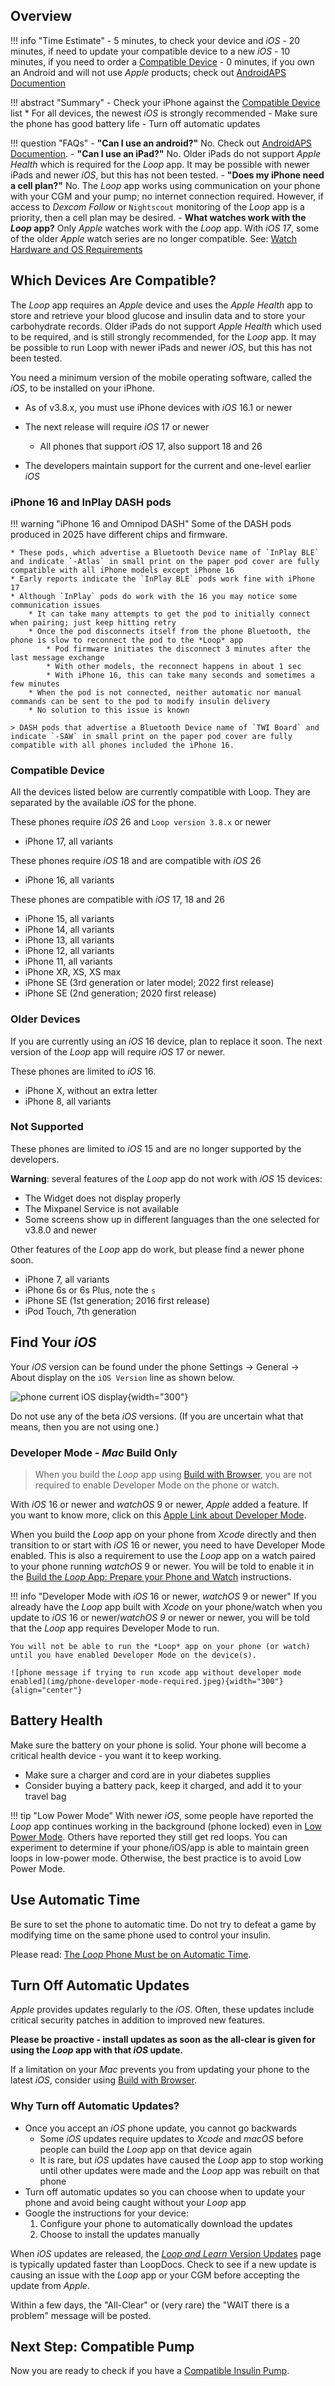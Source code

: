 ## Overview

!!! info "Time Estimate"
    - 5 minutes, to check your device and *iOS*
    - 20 minutes, if need to update your compatible device to a new *iOS*
    - 10 minutes, if you need to order a [Compatible Device](#compatible-device) 
    - 0 minutes, if you own an Android and will not use *Apple* products; check out [AndroidAPS Documention](https://androidaps.readthedocs.io/en/latest/)

!!! abstract "Summary"
    - Check your iPhone against the [Compatible Device](#compatible-device) list
        * For all devices, the newest *iOS* is strongly recommended
    - Make sure the phone has good battery life
    - Turn off automatic updates

!!! question "FAQs"
    - **"Can I use an android?"** No. Check out [AndroidAPS Documention](https://androidaps.readthedocs.io/en/latest/).
    - **"Can I use an iPad?"** No. Older iPads do not support *Apple Health* which is required for the *Loop* app. It may be possible with newer iPads and newer *iOS*, but this has not been tested.
    - **"Does my iPhone need a cell plan?"** No. The *Loop* app works using communication on your phone with your CGM and your pump; no internet connection required. However, if access to *Dexcom Follow* or <code>Nightscout</code> monitoring of the *Loop* app is a priority, then a cell plan may be desired.
    - **What watches work with the *Loop* app?** Only *Apple* watches work with the *Loop* app. With *iOS 17*, some of the older *Apple* watch series are no longer compatible. See: [Watch Hardware and OS Requirements](../operation/features/watch.md#watch-hardware-and-os-requirements)

## Which Devices Are Compatible?

The *Loop* app requires an *Apple* device and uses the *Apple Health* app to store and retrieve your blood glucose and insulin data and to store your carbohydrate records. Older iPads do not support *Apple Health* which used to be required, and is still strongly recommended, for the *Loop* app. It may be possible to run Loop with newer iPads and newer *iOS*, but this has not been tested.

You need a minimum version of the mobile operating software, called the *iOS*, to be installed on your iPhone.

* As of v3.8.x, you must use iPhone devices with *iOS* 16.1 or newer
* The next release will require *iOS* 17 or newer
    * All phones that support *iOS* 17, also support 18 and 26

* The developers maintain support for the current and one-level earlier *iOS*
 
### iPhone 16 and InPlay DASH pods

!!! warning "iPhone 16 and Omnipod DASH"
    Some of the DASH pods produced in 2025 have different chips and firmware. 
    
    * These pods, which advertise a Bluetooth Device name of `InPlay BLE` and indicate `-Atlas` in small print on the paper pod cover are fully compatible with all iPhone models except iPhone 16
    * Early reports indicate the `InPlay BLE` pods work fine with iPhone 17
    * Although `InPlay` pods do work with the 16 you may notice some communication issues
        * It can take many attempts to get the pod to initially connect when pairing; just keep hitting retry
        * Once the pod disconnects itself from the phone Bluetooth, the phone is slow to reconnect the pod to the *Loop* app
            * Pod firmware initiates the disconnect 3 minutes after the last message exchange
            * With other models, the reconnect happens in about 1 sec
            * With iPhone 16, this can take many seconds and sometimes a few minutes
        * When the pod is not connected, neither automatic nor manual commands can be sent to the pod to modify insulin delivery
        * No solution to this issue is known
    
    > DASH pods that advertise a Bluetooth Device name of `TWI Board` and indicate `-SAW` in small print on the paper pod cover are fully compatible with all phones included the iPhone 16.

### Compatible Device

All the devices listed below are currently compatible with Loop. They are separated by the available *iOS* for the phone. 

These phones require *iOS* 26 and `Loop version 3.8.x` or newer

- iPhone 17, all variants

These phones require *iOS* 18 and are compatible with *iOS* 26

- iPhone 16, all variants

These phones are compatible with *iOS* 17, 18 and 26

- iPhone 15, all variants
- iPhone 14, all variants
- iPhone 13, all variants
- iPhone 12, all variants
- iPhone 11, all variants
- iPhone XR, XS, XS max 
- iPhone SE (3rd generation or later model; 2022 first release)
- iPhone SE (2nd generation; 2020 first release)

### Older Devices

If you are currently using an *iOS* 16 device, plan to replace it soon. The next version of the *Loop* app will require *iOS* 17 or newer.

These phones are limited to *iOS* 16.

- iPhone X, without an extra letter
- iPhone 8, all variants

### Not Supported

These phones are limited to *iOS* 15 and are no longer supported by the developers.

**Warning**: several features of the *Loop* app do not work with *iOS* 15 devices:

* The Widget does not display properly
* The Mixpanel Service is not available
* Some screens show up in different languages than the one selected for v3.8.0 and newer

Other features of the *Loop* app do work, but please find a newer phone soon.

- iPhone 7, all variants
- iPhone 6s or 6s Plus, note the `s`
- iPhone SE (1st generation; 2016 first release)
- iPod Touch, 7th generation

## Find Your *iOS*

Your *iOS* version can be found under the phone Settings -> General -> About display on the `iOS Version` line as shown below.

![phone current iOS display](img/ios.svg){width="300"}

Do not use any of the beta *iOS* versions. (If you are uncertain what that means, then you are not using one.)

### Developer Mode - *Mac* Build Only

> When you build the *Loop* app using [Build with Browser](../browser/bb-overview.md), you are not required to enable Developer Mode on the phone or watch.

With *iOS* 16 or newer and *watchOS* 9 or newer, *Apple* added a feature. If you want to know more, click on this [Apple Link about Developer Mode](https://developer.apple.com/documentation/xcode/enabling-developer-mode-on-a-device).

When you build the *Loop* app on your phone from *Xcode* directly and then transition to or start with *iOS* 16 or newer, you need to have Developer Mode enabled. This is also a requirement to use the *Loop* app on a watch paired to your phone running *watchOS* 9 or newer. You will be told to enable it in the [Build the *Loop* App: Prepare your Phone and Watch](build-app.md#prepare-your-phone-and-watch) instructions.

!!! info "Developer Mode with *iOS* 16 or newer, *watchOS* 9 or newer"
    If you already have the *Loop* app built with *Xcode* on your phone/watch when you update to *iOS* 16 or newer/*watchOS 9* or newer or newer, you will be told that the *Loop* app requires Developer Mode to run.
    
    You will not be able to run the *Loop* app on your phone (or watch) until you have enabled Developer Mode on the device(s).

    ![phone message if trying to run xcode app without developer mode enabled](img/phone-developer-mode-required.jpeg){width="300"}
    {align="center"}


## Battery Health

Make sure the battery on your phone is solid. Your phone will become a critical health device - you want it to keep working.

* Make sure a charger and cord are in your diabetes supplies
* Consider buying a battery pack, keep it charged, and add it to your travel bag

!!! tip "Low Power Mode"
    With newer *iOS*, some people have reported the *Loop* app continues working in the background (phone locked) even in [Low Power Mode](https://support.apple.com/en-us/HT205234). Others have reported they still get red loops. You can experiment to determine if your phone/iOS/app is able to maintain green loops in low-power mode. Otherwise, the best practice is to avoid Low Power Mode.

## Use Automatic Time

Be sure to set the phone to automatic time. Do not try to defeat a game by modifying time on the same phone used to control your insulin.

Please read: [The *Loop* Phone Must be on Automatic Time](../faqs/time-faqs.md#the-loop-phone-must-be-on-automatic-time).

## Turn Off Automatic Updates

*Apple* provides updates regularly to the *iOS*.  Often, these updates include critical security patches in addition to improved new features.

**Please be proactive - install updates as soon as the all-clear is given for using the *Loop* app with that *iOS* update.**

If a limitation on your *Mac* prevents you from updating your phone to the latest *iOS*, consider using [Build with Browser](../browser/bb-overview.md).


### Why Turn off Automatic Updates?

* Once you accept an *iOS* phone update, you cannot go backwards
    * Some *iOS* updates require updates to *Xcode* and *macOS* before people can build the *Loop* app on that device again
    * It is rare, but *iOS* updates have caused the *Loop* app to stop working until other updates were made and the *Loop* app was rebuilt on that phone
* Turn off automatic updates so you can choose when to update your phone and avoid being caught without your *Loop* app
* Google the instructions for your device:
    1. Configure your phone to automatically download the updates
    1. Choose to install the updates manually

When *iOS* updates are released, the [_<span translate="no">Loop and Learn</span>_ Version Updates](https://www.loopandlearn.org/version-updates) page is typically updated faster than LoopDocs. Check to see if a new update is causing an issue with the *Loop* app or your CGM before accepting the update from *Apple*.

Within a few days, the "All-Clear" or (very rare) the "WAIT there is a problem" message will be posted.

## Next Step: Compatible Pump

Now you are ready to check if you have a [Compatible Insulin Pump](pump.md).
